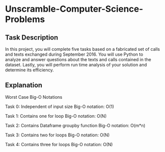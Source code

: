 # Unscramble-Computer-Science-Problems

## Task Description
In this project, you will complete five tasks based on a fabricated set of calls and texts exchanged during September 2016. You will use Python to analyze and answer questions about the texts and calls contained in the dataset. Lastly, you will perform run time analysis of your solution and determine its efficiency.

## Explanation
Worst Case Big-O Notations

Task 0:
Independent of input size
Big-O notation: O(1)

Task 1:
Contains one for loop
Big-O notation: O(N)

Task 2:
Contains Dataframe groupby function
Big-O notation: O(m*n)

Task 3:
Contains two for loops
Big-O notation: O(N)

Task 4:
Contains three for loops
Big-O notation: O(N)